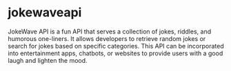# jokewaveapi
JokeWave API is a fun API that serves a collection of jokes, riddles, and humorous one-liners. It allows developers to retrieve random jokes or search for jokes based on specific categories. This API can be incorporated into entertainment apps, chatbots, or websites to provide users with a good laugh and lighten the mood.
